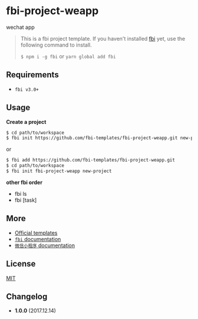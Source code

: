 # fbi-project-weapp
wechat app 

> This is a fbi project template. If you haven't installed [fbi](https://github.com/AlloyTeam/fbi) yet, use the following command to install.
>
> `$ npm i -g fbi` or `yarn global add fbi`
## Requirements
- `fbi v3.0+`

## Usage

**Create a project**

```bash
$ cd path/to/workspace
$ fbi init https://github.com/fbi-templates/fbi-project-weapp.git new-project  
```

or

```bash
$ fbi add https://github.com/fbi-templates/fbi-project-weapp.git
$ cd path/to/workspace
$ fbi init fbi-project-weapp new-project 
```

**other fbi order**

- fbi ls
- fbi [task]

## More

- [Official templates](https://github.com/fbi-templates)
- [`fbi` documentation](https://neikvon.gitbooks.io/fbi/content/)
- [`微信小程序` documentation](https://mp.weixin.qq.com/debug/wxadoc/dev/framework/MINA.html)

## License

[MIT](https://opensource.org/licenses/MIT)

## Changelog

- **1.0.0** (2017.12.14)
